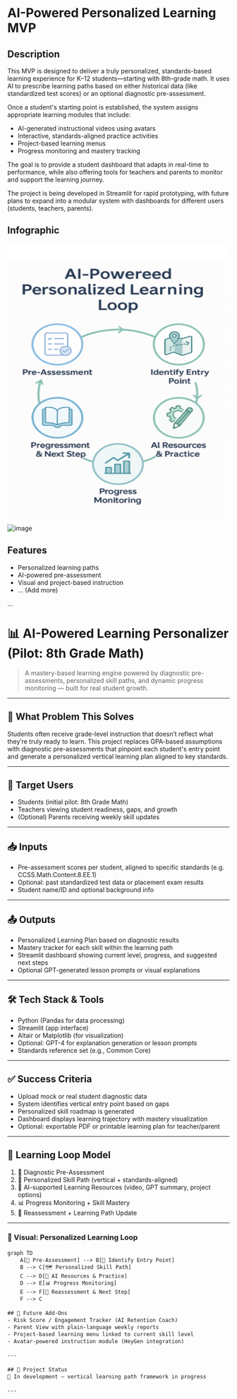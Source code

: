 # AI-Powered Personalized Learning MVP

## Description

This MVP is designed to deliver a truly personalized, standards-based learning experience for K–12 students—starting with 8th-grade math. It uses AI to prescribe learning paths based on either historical data (like standardized test scores) or an optional diagnostic pre-assessment.

Once a student's starting point is established, the system assigns appropriate learning modules that include:

- AI-generated instructional videos using avatars
- Interactive, standards-aligned practice activities
- Project-based learning menus
- Progress monitoring and mastery tracking

The goal is to provide a student dashboard that adapts in real-time to performance, while also offering tools for teachers and parents to monitor and support the learning journey.

The project is being developed in Streamlit for rapid prototyping, with future plans to expand into a modular system with dashboards for different users (students, teachers, parents).

## Infographic

![AI-Powered Personalized Learning Infographic](A_2D_digital_infographic_illustrates_the_AI-Powere.png)

![image](https://github.com/user-attachments/assets/3a3adc58-de62-4d52-8d6f-fb97c516d924)

## Features

- Personalized learning paths
- AI-powered pre-assessment
- Visual and project-based instruction
- ... (Add more)

...

# 📊 AI-Powered Learning Personalizer (Pilot: 8th Grade Math)



> A mastery-based learning engine powered by diagnostic pre-assessments, personalized skill paths, and dynamic progress monitoring — built for real student growth.

---

## 🧠 What Problem This Solves  
Students often receive grade-level instruction that doesn’t reflect what they’re truly ready to learn. This project replaces GPA-based assumptions with diagnostic pre-assessments that pinpoint each student's entry point and generate a personalized vertical learning plan aligned to key standards.

---

## 👤 Target Users  
- Students (initial pilot: 8th Grade Math)  
- Teachers viewing student readiness, gaps, and growth  
- (Optional) Parents receiving weekly skill updates  

---

## 📥 Inputs  
- Pre-assessment scores per student, aligned to specific standards (e.g. CCSS.Math.Content.8.EE.1)  
- Optional: past standardized test data or placement exam results  
- Student name/ID and optional background info  

---

## 📤 Outputs  
- Personalized Learning Plan based on diagnostic results  
- Mastery tracker for each skill within the learning path  
- Streamlit dashboard showing current level, progress, and suggested next steps  
- Optional GPT-generated lesson prompts or visual explanations  

---

## 🛠️ Tech Stack & Tools  
- Python (Pandas for data processing)  
- Streamlit (app interface)  
- Altair or Matplotlib (for visualization)  
- Optional: GPT-4 for explanation generation or lesson prompts  
- Standards reference set (e.g., Common Core)  

---

## ✅ Success Criteria  
- Upload mock or real student diagnostic data  
- System identifies vertical entry point based on gaps  
- Personalized skill roadmap is generated  
- Dashboard displays learning trajectory with mastery visualization  
- Optional: exportable PDF or printable learning plan for teacher/parent  

---

## 🔄 Learning Loop Model  
1. 🧪 Diagnostic Pre-Assessment  
2. 🎯 Personalized Skill Path (vertical + standards-aligned)  
3. 📘 AI-supported Learning Resources (video, GPT summary, project options)  
4. 📊 Progress Monitoring + Skill Mastery  
5. 🔁 Reassessment + Learning Path Update  

---
### 🧭 Visual: Personalized Learning Loop

```mermaid
graph TD
    A[🧪 Pre-Assessment] --> B[🎯 Identify Entry Point]
    B --> C[🗺️ Personalized Skill Path]
    C --> D[📘 AI Resources & Practice]
    D --> E[📊 Progress Monitoring]
    E --> F[🔁 Reassessment & Next Step]
    F --> C

## 🔭 Future Add-Ons  
- Risk Score / Engagement Tracker (AI Retention Coach)  
- Parent View with plain-language weekly reports  
- Project-based learning menu linked to current skill level  
- Avatar-powered instruction module (HeyGen integration)

---

## 📂 Project Status  
🚧 In development – vertical learning path framework in progress

---

